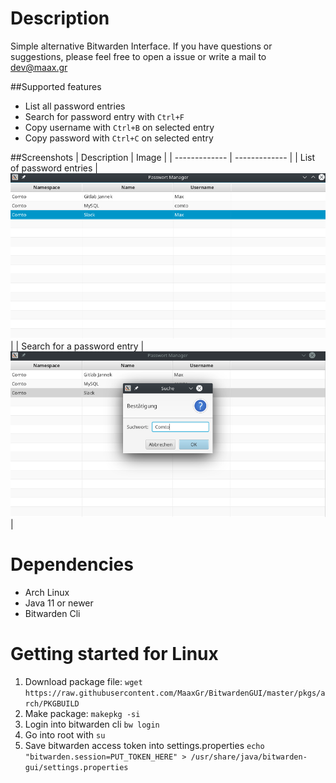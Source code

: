 # Description

Simple alternative Bitwarden Interface.
If you have questions or suggestions, please feel free to open 
a issue or write a mail to dev@maax.gr 

##Supported features
* List all password entries
* Search for password entry with `Ctrl+F`
* Copy username with `Ctrl+B` on selected entry
* Copy password with `Ctrl+C` on selected entry

##Screenshots
| Description | Image | 
| ------------- | ------------- | 
| List of password entries  | ![list](./screenshots/list.png) |
| Search for a password entry | ![search](./screenshots/search.png) |

# Dependencies
* Arch Linux
* Java 11 or newer
* Bitwarden Cli

# Getting started for Linux
1. Download package file: `wget https://raw.githubusercontent.com/MaaxGr/BitwardenGUI/master/pkgs/arch/PKGBUILD`
2. Make package: `makepkg -si`
3. Login into bitwarden cli `bw login`
4. Go into root with `su`
5. Save bitwarden access token into settings.properties `echo "bitwarden.session=PUT_TOKEN_HERE" > /usr/share/java/bitwarden-gui/settings.properties`
